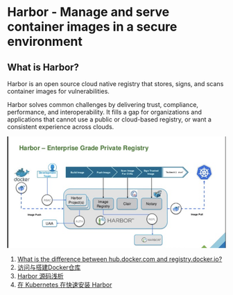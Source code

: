 # Harbor - Manage and serve container images in a secure environment

## What is Harbor?

Harbor is an open source cloud native registry that stores, signs, and scans container images for vulnerabilities.

Harbor solves common challenges by delivering trust, compliance, performance, and interoperability. It fills a gap for organizations and applications that cannot use a public or cloud-based registry, or want a consistent experience across clouds.


![Alt Image Text](images/0_1.png "body image")


1. [What is the difference between hub.docker.com and registry.docker.io?](0hub_and_registry.md)
2. [访问与搭建Docker仓库](https://github.com/Chao-Xi/JacobTechBlog/blob/master/docker/4docker_hub.md)
3. [Harbor 源码浅析](1harbor-code-analysis.md)
4. [在 Kubernetes 在快速安装 Harbor](2install_harbor_helm.md)
